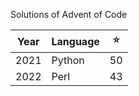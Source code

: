 Solutions of Advent of Code

| Year | Language | ⭐ |
| - | - | - |
| 2021 | Python | 50 |
| 2022 | Perl | 43 |
